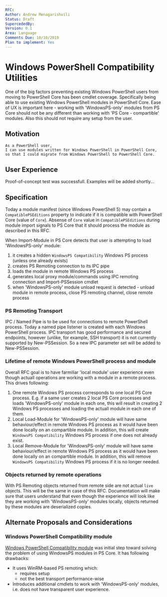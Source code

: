 ```yaml
---
RFC:
Author: Andrew Menagarishvili
Status: Draft
SupercededBy:
Version: 0.1
Area: Language
Comments Due: 10/10/2019
Plan to implement: Yes
---
```


# Windows PowerShell Compatibility Utilities

One of the big factors preventing existing Windows PowerShell users from moving to PowerShell Core has been cmdlet coverage. Specifically being able to use existing Windows PowerShell modules in PowerShell Core. Ease of UX is important here - working with 'WindowsPS-only' modules from PS Core should not be any different than working with 'PS Core - compartible' modules. Also this should not require any setup from the user.

## Motivation

    As a PowerShell user,
    I can use modules written for Windows PowerShell in PowerShell Core,
    so that I could migrate from Windows PowerShell to PowerShell Core.

## User Experience

Proof-of-concept test was successfull.
Examples will be added shortly...

## Specification

Today a module manifest (since Windows PowerShell 5) may contain a `CompatiblePSEditions` property to indicate if it is compatible with PowerShell Core (value of `Core`).
Absense of `Core` value in `CompatiblePSEditions` during module import signals to PS Core that it should process the module as described in this RFC.

When Import-Module in PS Core detects that user is attempting to load 'WindowsPS-only' module:
  1. it creates a hidden `WindowsPS Compatibility` Windows PS process (unless one already exists)
  2. creates PS Remoting connection to its IPC pipe
  3. loads the module in remote Windows PS process
  4. generates local proxy module/commands using IPC remoting connection and Import-PSSession cmdlet
  5. when 'WindowsPS-only' module unload request is detected - unload module in remote process, close PS remoting channel, close remote process

### PS Remoting Transport

IPC / Named Pipe is to be used for connections to remote PowerShell process. Today a named pipe listener is created with each Windows PowerShell process. IPC transport has good performance and secured endpoints, however (unlike, for example, SSH transport) it is not currently supported by New-PSSession.
So a new IPC parameter set will be added to New-PSSession.

### Lifetime of remote Windows PowerShell process and module

Overall RFC goal is to have farmiliar 'local module' user experience even though actuall operations are working with a module in a remote process. This drives following:

1. One remote Windows PS process corresponds to one local PS Core process. E.g. if a same user creates 2 local PS Core processes and loads 'WindowsPS-only' module in each one, this will result in creating 2 Windows PS processes and loading the actuall module in each one of them.
2. Local Load-Module for 'WindowsPS-only' module will have same behaviour/effect in remote Windows PS process as it would have been done locally on an compartible module. In addition, this will create `WindowsPS Compatibility` Windows PS process if one does not already exist.
3. Local Remove-Module for 'WindowsPS-only' module will have same behaviour/effect in remote Windows PS process as it would have been done locally on an compartible module. In addition, this will remove `WindowsPS Compatibility` Windows PS process if it is no longer needed.

### Objects returned by remote operations

With PS Remoting objects returned from remote side are not actual `live` objects. This will be the same in case of this RFC. Documentation will make sure that users understand that even though the experience will look like they are working with 'WindowsPS-only' modules locally, objects returned by these modules are deserialized copies.

## Alternate Proposals and Considerations

### Windows PowerShell Compatibility module

[Windows PowerShell Compatibility module](https://github.com/PowerShell/WindowsCompatibility) was initial step toward solving the problem of using WindowsPS modules in PS Core. It has following drawbacks:
- It uses WinRM-based PS remoting which:
    + requires setup
    + not the best transport performance-wise
- Introduces additional cmdlets to work with 'WindowsPS-only' modules, i.e. does not have transparent user experience.

